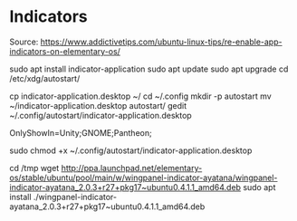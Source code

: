# Indicators

Source: https://www.addictivetips.com/ubuntu-linux-tips/re-enable-app-indicators-on-elementary-os/

sudo apt install indicator-application
sudo apt update
sudo apt upgrade
cd /etc/xdg/autostart/

cp indicator-application.desktop ~/
cd ~/.config
mkdir -p autostart
mv ~/indicator-application.desktop autostart/
gedit ~/.config/autostart/indicator-application.desktop

OnlyShowIn=Unity;GNOME;Pantheon;

sudo chmod +x ~/.config/autostart/indicator-application.desktop

cd /tmp
wget http://ppa.launchpad.net/elementary-os/stable/ubuntu/pool/main/w/wingpanel-indicator-ayatana/wingpanel-indicator-ayatana_2.0.3+r27+pkg17~ubuntu0.4.1.1_amd64.deb
sudo apt install ./wingpanel-indicator-ayatana_2.0.3+r27+pkg17~ubuntu0.4.1.1_amd64.deb
